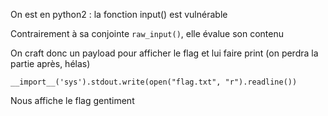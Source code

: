 On est en python2 : la fonction input() est vulnérable

Contrairement à sa conjointe `raw_input()`, elle évalue son contenu

On craft donc un payload pour afficher le flag et lui faire print (on perdra la partie après, hélas)

`__import__('sys').stdout.write(open("flag.txt", "r").readline())`

Nous affiche le flag gentiment
